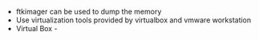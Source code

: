 - ftkimager can be used to dump the memory
- Use virtualization tools provided by virtualbox and vmware workstation
- Virtual Box - 